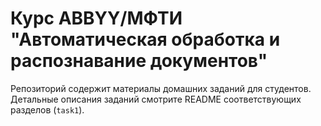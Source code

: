 # Курс ABBYY/МФТИ "Автоматическая обработка и распознавание документов"

Репозиторий содержит материалы домашних заданий для студентов. Детальные описания заданий смотрите README соответствующих разделов (`task1`).

